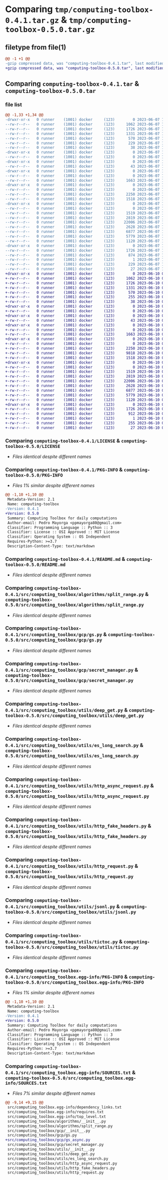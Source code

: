# Comparing `tmp/computing-toolbox-0.4.1.tar.gz` & `tmp/computing-toolbox-0.5.0.tar.gz`

## filetype from file(1)

```diff
@@ -1 +1 @@
-gzip compressed data, was "computing-toolbox-0.4.1.tar", last modified: Wed Jun  7 18:59:30 2023, max compression
+gzip compressed data, was "computing-toolbox-0.5.0.tar", last modified: Sat Jun 10 07:31:01 2023, max compression
```

## Comparing `computing-toolbox-0.4.1.tar` & `computing-toolbox-0.5.0.tar`

### file list

```diff
@@ -1,33 +1,34 @@
-drwxr-xr-x   0 runner    (1001) docker     (123)        0 2023-06-07 18:59:30.975043 computing-toolbox-0.4.1/
--rw-r--r--   0 runner    (1001) docker     (123)     1062 2023-06-07 18:59:20.000000 computing-toolbox-0.4.1/LICENSE
--rw-r--r--   0 runner    (1001) docker     (123)     1726 2023-06-07 18:59:30.975043 computing-toolbox-0.4.1/PKG-INFO
--rw-r--r--   0 runner    (1001) docker     (123)     1331 2023-06-07 18:59:20.000000 computing-toolbox-0.4.1/README.md
--rw-r--r--   0 runner    (1001) docker     (123)      570 2023-06-07 18:59:20.000000 computing-toolbox-0.4.1/pyproject.toml
--rw-r--r--   0 runner    (1001) docker     (123)      229 2023-06-07 18:59:20.000000 computing-toolbox-0.4.1/requirements.txt
--rw-r--r--   0 runner    (1001) docker     (123)       38 2023-06-07 18:59:30.975043 computing-toolbox-0.4.1/setup.cfg
-drwxr-xr-x   0 runner    (1001) docker     (123)        0 2023-06-07 18:59:30.971042 computing-toolbox-0.4.1/src/
--rw-r--r--   0 runner    (1001) docker     (123)        0 2023-06-07 18:59:20.000000 computing-toolbox-0.4.1/src/__init__.py
-drwxr-xr-x   0 runner    (1001) docker     (123)        0 2023-06-07 18:59:30.971042 computing-toolbox-0.4.1/src/computing_toolbox/
--rw-r--r--   0 runner    (1001) docker     (123)       43 2023-06-07 18:59:20.000000 computing-toolbox-0.4.1/src/computing_toolbox/__init__.py
-drwxr-xr-x   0 runner    (1001) docker     (123)        0 2023-06-07 18:59:30.975043 computing-toolbox-0.4.1/src/computing_toolbox/algorithms/
--rw-r--r--   0 runner    (1001) docker     (123)        0 2023-06-07 18:59:20.000000 computing-toolbox-0.4.1/src/computing_toolbox/algorithms/__init__.py
--rw-r--r--   0 runner    (1001) docker     (123)     1663 2023-06-07 18:59:20.000000 computing-toolbox-0.4.1/src/computing_toolbox/algorithms/split_range.py
-drwxr-xr-x   0 runner    (1001) docker     (123)        0 2023-06-07 18:59:30.975043 computing-toolbox-0.4.1/src/computing_toolbox/gcp/
--rw-r--r--   0 runner    (1001) docker     (123)        0 2023-06-07 18:59:20.000000 computing-toolbox-0.4.1/src/computing_toolbox/gcp/__init__.py
--rw-r--r--   0 runner    (1001) docker     (123)     2250 2023-06-07 18:59:20.000000 computing-toolbox-0.4.1/src/computing_toolbox/gcp/gs.py
--rw-r--r--   0 runner    (1001) docker     (123)     1518 2023-06-07 18:59:20.000000 computing-toolbox-0.4.1/src/computing_toolbox/gcp/secret_manager.py
-drwxr-xr-x   0 runner    (1001) docker     (123)        0 2023-06-07 18:59:30.975043 computing-toolbox-0.4.1/src/computing_toolbox/utils/
--rw-r--r--   0 runner    (1001) docker     (123)        0 2023-06-07 18:59:20.000000 computing-toolbox-0.4.1/src/computing_toolbox/utils/__init__.py
--rw-r--r--   0 runner    (1001) docker     (123)     1519 2023-06-07 18:59:20.000000 computing-toolbox-0.4.1/src/computing_toolbox/utils/deep_get.py
--rw-r--r--   0 runner    (1001) docker     (123)     2819 2023-06-07 18:59:20.000000 computing-toolbox-0.4.1/src/computing_toolbox/utils/es_long_search.py
--rw-r--r--   0 runner    (1001) docker     (123)    22006 2023-06-07 18:59:20.000000 computing-toolbox-0.4.1/src/computing_toolbox/utils/http_async_request.py
--rw-r--r--   0 runner    (1001) docker     (123)     2628 2023-06-07 18:59:20.000000 computing-toolbox-0.4.1/src/computing_toolbox/utils/http_fake_headers.py
--rw-r--r--   0 runner    (1001) docker     (123)     6877 2023-06-07 18:59:20.000000 computing-toolbox-0.4.1/src/computing_toolbox/utils/http_request.py
--rw-r--r--   0 runner    (1001) docker     (123)     5779 2023-06-07 18:59:20.000000 computing-toolbox-0.4.1/src/computing_toolbox/utils/jsonl.py
--rw-r--r--   0 runner    (1001) docker     (123)     1120 2023-06-07 18:59:20.000000 computing-toolbox-0.4.1/src/computing_toolbox/utils/tictoc.py
-drwxr-xr-x   0 runner    (1001) docker     (123)        0 2023-06-07 18:59:30.975043 computing-toolbox-0.4.1/src/computing_toolbox.egg-info/
--rw-r--r--   0 runner    (1001) docker     (123)     1726 2023-06-07 18:59:30.000000 computing-toolbox-0.4.1/src/computing_toolbox.egg-info/PKG-INFO
--rw-r--r--   0 runner    (1001) docker     (123)      874 2023-06-07 18:59:30.000000 computing-toolbox-0.4.1/src/computing_toolbox.egg-info/SOURCES.txt
--rw-r--r--   0 runner    (1001) docker     (123)        1 2023-06-07 18:59:30.000000 computing-toolbox-0.4.1/src/computing_toolbox.egg-info/dependency_links.txt
--rw-r--r--   0 runner    (1001) docker     (123)      229 2023-06-07 18:59:30.000000 computing-toolbox-0.4.1/src/computing_toolbox.egg-info/requires.txt
--rw-r--r--   0 runner    (1001) docker     (123)       27 2023-06-07 18:59:30.000000 computing-toolbox-0.4.1/src/computing_toolbox.egg-info/top_level.txt
+drwxr-xr-x   0 runner    (1001) docker     (123)        0 2023-06-10 07:31:01.127738 computing-toolbox-0.5.0/
+-rw-r--r--   0 runner    (1001) docker     (123)     1062 2023-06-10 07:30:50.000000 computing-toolbox-0.5.0/LICENSE
+-rw-r--r--   0 runner    (1001) docker     (123)     1726 2023-06-10 07:31:01.127738 computing-toolbox-0.5.0/PKG-INFO
+-rw-r--r--   0 runner    (1001) docker     (123)     1331 2023-06-10 07:30:50.000000 computing-toolbox-0.5.0/README.md
+-rw-r--r--   0 runner    (1001) docker     (123)      570 2023-06-10 07:30:50.000000 computing-toolbox-0.5.0/pyproject.toml
+-rw-r--r--   0 runner    (1001) docker     (123)      255 2023-06-10 07:30:50.000000 computing-toolbox-0.5.0/requirements.txt
+-rw-r--r--   0 runner    (1001) docker     (123)       38 2023-06-10 07:31:01.127738 computing-toolbox-0.5.0/setup.cfg
+drwxr-xr-x   0 runner    (1001) docker     (123)        0 2023-06-10 07:31:01.127738 computing-toolbox-0.5.0/src/
+-rw-r--r--   0 runner    (1001) docker     (123)        0 2023-06-10 07:30:50.000000 computing-toolbox-0.5.0/src/__init__.py
+drwxr-xr-x   0 runner    (1001) docker     (123)        0 2023-06-10 07:31:01.127738 computing-toolbox-0.5.0/src/computing_toolbox/
+-rw-r--r--   0 runner    (1001) docker     (123)       43 2023-06-10 07:30:50.000000 computing-toolbox-0.5.0/src/computing_toolbox/__init__.py
+drwxr-xr-x   0 runner    (1001) docker     (123)        0 2023-06-10 07:31:01.127738 computing-toolbox-0.5.0/src/computing_toolbox/algorithms/
+-rw-r--r--   0 runner    (1001) docker     (123)        0 2023-06-10 07:30:50.000000 computing-toolbox-0.5.0/src/computing_toolbox/algorithms/__init__.py
+-rw-r--r--   0 runner    (1001) docker     (123)     1663 2023-06-10 07:30:50.000000 computing-toolbox-0.5.0/src/computing_toolbox/algorithms/split_range.py
+drwxr-xr-x   0 runner    (1001) docker     (123)        0 2023-06-10 07:31:01.127738 computing-toolbox-0.5.0/src/computing_toolbox/gcp/
+-rw-r--r--   0 runner    (1001) docker     (123)        0 2023-06-10 07:30:50.000000 computing-toolbox-0.5.0/src/computing_toolbox/gcp/__init__.py
+-rw-r--r--   0 runner    (1001) docker     (123)     2250 2023-06-10 07:30:50.000000 computing-toolbox-0.5.0/src/computing_toolbox/gcp/gs.py
+-rw-r--r--   0 runner    (1001) docker     (123)     9818 2023-06-10 07:30:50.000000 computing-toolbox-0.5.0/src/computing_toolbox/gcp/gs_async.py
+-rw-r--r--   0 runner    (1001) docker     (123)     1518 2023-06-10 07:30:50.000000 computing-toolbox-0.5.0/src/computing_toolbox/gcp/secret_manager.py
+drwxr-xr-x   0 runner    (1001) docker     (123)        0 2023-06-10 07:31:01.127738 computing-toolbox-0.5.0/src/computing_toolbox/utils/
+-rw-r--r--   0 runner    (1001) docker     (123)        0 2023-06-10 07:30:50.000000 computing-toolbox-0.5.0/src/computing_toolbox/utils/__init__.py
+-rw-r--r--   0 runner    (1001) docker     (123)     1519 2023-06-10 07:30:50.000000 computing-toolbox-0.5.0/src/computing_toolbox/utils/deep_get.py
+-rw-r--r--   0 runner    (1001) docker     (123)     2819 2023-06-10 07:30:50.000000 computing-toolbox-0.5.0/src/computing_toolbox/utils/es_long_search.py
+-rw-r--r--   0 runner    (1001) docker     (123)    22006 2023-06-10 07:30:50.000000 computing-toolbox-0.5.0/src/computing_toolbox/utils/http_async_request.py
+-rw-r--r--   0 runner    (1001) docker     (123)     2628 2023-06-10 07:30:50.000000 computing-toolbox-0.5.0/src/computing_toolbox/utils/http_fake_headers.py
+-rw-r--r--   0 runner    (1001) docker     (123)     6877 2023-06-10 07:30:50.000000 computing-toolbox-0.5.0/src/computing_toolbox/utils/http_request.py
+-rw-r--r--   0 runner    (1001) docker     (123)     5779 2023-06-10 07:30:50.000000 computing-toolbox-0.5.0/src/computing_toolbox/utils/jsonl.py
+-rw-r--r--   0 runner    (1001) docker     (123)     1120 2023-06-10 07:30:50.000000 computing-toolbox-0.5.0/src/computing_toolbox/utils/tictoc.py
+drwxr-xr-x   0 runner    (1001) docker     (123)        0 2023-06-10 07:31:01.127738 computing-toolbox-0.5.0/src/computing_toolbox.egg-info/
+-rw-r--r--   0 runner    (1001) docker     (123)     1726 2023-06-10 07:31:01.000000 computing-toolbox-0.5.0/src/computing_toolbox.egg-info/PKG-INFO
+-rw-r--r--   0 runner    (1001) docker     (123)      912 2023-06-10 07:31:01.000000 computing-toolbox-0.5.0/src/computing_toolbox.egg-info/SOURCES.txt
+-rw-r--r--   0 runner    (1001) docker     (123)        1 2023-06-10 07:31:01.000000 computing-toolbox-0.5.0/src/computing_toolbox.egg-info/dependency_links.txt
+-rw-r--r--   0 runner    (1001) docker     (123)      255 2023-06-10 07:31:01.000000 computing-toolbox-0.5.0/src/computing_toolbox.egg-info/requires.txt
+-rw-r--r--   0 runner    (1001) docker     (123)       27 2023-06-10 07:31:01.000000 computing-toolbox-0.5.0/src/computing_toolbox.egg-info/top_level.txt
```

### Comparing `computing-toolbox-0.4.1/LICENSE` & `computing-toolbox-0.5.0/LICENSE`

 * *Files identical despite different names*

### Comparing `computing-toolbox-0.4.1/PKG-INFO` & `computing-toolbox-0.5.0/PKG-INFO`

 * *Files 1% similar despite different names*

```diff
@@ -1,10 +1,10 @@
 Metadata-Version: 2.1
 Name: computing-toolbox
-Version: 0.4.1
+Version: 0.5.0
 Summary: Computing Toolbox for daily computations
 Author-email: Pedro Mayorga <ppmayorga80@gmail.com>
 Classifier: Programming Language :: Python :: 3
 Classifier: License :: OSI Approved :: MIT License
 Classifier: Operating System :: OS Independent
 Requires-Python: >=3.7
 Description-Content-Type: text/markdown
```

### Comparing `computing-toolbox-0.4.1/README.md` & `computing-toolbox-0.5.0/README.md`

 * *Files identical despite different names*

### Comparing `computing-toolbox-0.4.1/src/computing_toolbox/algorithms/split_range.py` & `computing-toolbox-0.5.0/src/computing_toolbox/algorithms/split_range.py`

 * *Files identical despite different names*

### Comparing `computing-toolbox-0.4.1/src/computing_toolbox/gcp/gs.py` & `computing-toolbox-0.5.0/src/computing_toolbox/gcp/gs.py`

 * *Files identical despite different names*

### Comparing `computing-toolbox-0.4.1/src/computing_toolbox/gcp/secret_manager.py` & `computing-toolbox-0.5.0/src/computing_toolbox/gcp/secret_manager.py`

 * *Files identical despite different names*

### Comparing `computing-toolbox-0.4.1/src/computing_toolbox/utils/deep_get.py` & `computing-toolbox-0.5.0/src/computing_toolbox/utils/deep_get.py`

 * *Files identical despite different names*

### Comparing `computing-toolbox-0.4.1/src/computing_toolbox/utils/es_long_search.py` & `computing-toolbox-0.5.0/src/computing_toolbox/utils/es_long_search.py`

 * *Files identical despite different names*

### Comparing `computing-toolbox-0.4.1/src/computing_toolbox/utils/http_async_request.py` & `computing-toolbox-0.5.0/src/computing_toolbox/utils/http_async_request.py`

 * *Files identical despite different names*

### Comparing `computing-toolbox-0.4.1/src/computing_toolbox/utils/http_fake_headers.py` & `computing-toolbox-0.5.0/src/computing_toolbox/utils/http_fake_headers.py`

 * *Files identical despite different names*

### Comparing `computing-toolbox-0.4.1/src/computing_toolbox/utils/http_request.py` & `computing-toolbox-0.5.0/src/computing_toolbox/utils/http_request.py`

 * *Files identical despite different names*

### Comparing `computing-toolbox-0.4.1/src/computing_toolbox/utils/jsonl.py` & `computing-toolbox-0.5.0/src/computing_toolbox/utils/jsonl.py`

 * *Files identical despite different names*

### Comparing `computing-toolbox-0.4.1/src/computing_toolbox/utils/tictoc.py` & `computing-toolbox-0.5.0/src/computing_toolbox/utils/tictoc.py`

 * *Files identical despite different names*

### Comparing `computing-toolbox-0.4.1/src/computing_toolbox.egg-info/PKG-INFO` & `computing-toolbox-0.5.0/src/computing_toolbox.egg-info/PKG-INFO`

 * *Files 1% similar despite different names*

```diff
@@ -1,10 +1,10 @@
 Metadata-Version: 2.1
 Name: computing-toolbox
-Version: 0.4.1
+Version: 0.5.0
 Summary: Computing Toolbox for daily computations
 Author-email: Pedro Mayorga <ppmayorga80@gmail.com>
 Classifier: Programming Language :: Python :: 3
 Classifier: License :: OSI Approved :: MIT License
 Classifier: Operating System :: OS Independent
 Requires-Python: >=3.7
 Description-Content-Type: text/markdown
```

### Comparing `computing-toolbox-0.4.1/src/computing_toolbox.egg-info/SOURCES.txt` & `computing-toolbox-0.5.0/src/computing_toolbox.egg-info/SOURCES.txt`

 * *Files 7% similar despite different names*

```diff
@@ -9,14 +9,15 @@
 src/computing_toolbox.egg-info/dependency_links.txt
 src/computing_toolbox.egg-info/requires.txt
 src/computing_toolbox.egg-info/top_level.txt
 src/computing_toolbox/algorithms/__init__.py
 src/computing_toolbox/algorithms/split_range.py
 src/computing_toolbox/gcp/__init__.py
 src/computing_toolbox/gcp/gs.py
+src/computing_toolbox/gcp/gs_async.py
 src/computing_toolbox/gcp/secret_manager.py
 src/computing_toolbox/utils/__init__.py
 src/computing_toolbox/utils/deep_get.py
 src/computing_toolbox/utils/es_long_search.py
 src/computing_toolbox/utils/http_async_request.py
 src/computing_toolbox/utils/http_fake_headers.py
 src/computing_toolbox/utils/http_request.py
```

